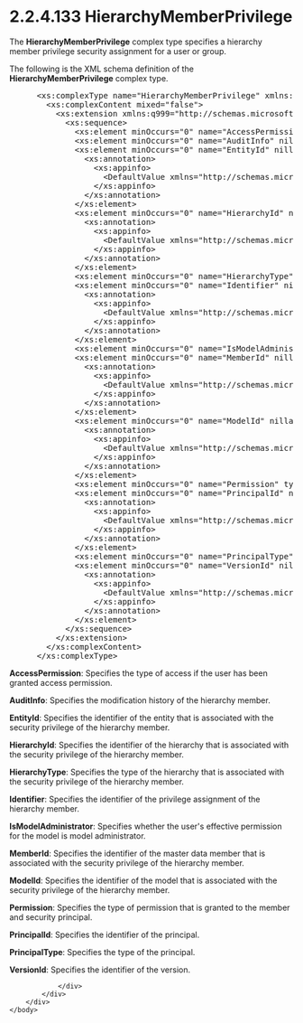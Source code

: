 <html dir="LTR" xmlns:mshelp="http://msdn.microsoft.com/mshelp" xmlns:ddue="http://ddue.schemas.microsoft.com/authoring/2003/5" xmlns:xlink="http://www.w3.org/1999/xlink" xmlns:tool="http://www.microsoft.com/tooltip">
    <head>
        <meta http-equiv="Content-Type" content="text/html; CHARSET=utf-8"></meta>
        <meta name="save" content="history"></meta>
        <title>2.2.4.133 HierarchyMemberPrivilege</title>
        <xml>
            <mshelp:toctitle title="2.2.4.133 HierarchyMemberPrivilege"></mshelp:toctitle>
            <mshelp:rltitle title="[MS-SSMDSWS-15]: HierarchyMemberPrivilege"></mshelp:rltitle>
            <mshelp:keyword index="A" term="22d6a21c-407c-4929-9ca1-398c5fa61a37"></mshelp:keyword>
            <mshelp:attr name="DCSext.ContentType" value="open specification"></mshelp:attr>
            <mshelp:attr name="AssetID" value="22d6a21c-407c-4929-9ca1-398c5fa61a37"></mshelp:attr>
            <mshelp:attr name="TopicType" value="kbRef"></mshelp:attr>
            <mshelp:attr name="DCSext.Title" value="[MS-SSMDSWS-15]: HierarchyMemberPrivilege" />
        </xml>
    </head>
    <body>
        <div id="header">
            <h1 class="heading">2.2.4.133 HierarchyMemberPrivilege</h1>
        </div>
        <div id="mainSection">
            <div id="mainBody">
                <div id="allHistory" class="saveHistory"></div>
                <div id="sectionSection0" class="section" name="collapseableSection">
                    

<p>The <b>HierarchyMemberPrivilege</b> complex type specifies a
hierarchy member privilege security assignment for a user or group.</p>

<p>The following is the XML schema definition of the <b>HierarchyMemberPrivilege</b>
complex type.</p>

<dl>
<dd>
<div><pre> &lt;xs:complexType name=&quot;HierarchyMemberPrivilege&quot; xmlns:xs=&quot;http://www.w3.org/2001/XMLSchema&quot;&gt;
   &lt;xs:complexContent mixed=&quot;false&quot;&gt;
     &lt;xs:extension xmlns:q999=&quot;http://schemas.microsoft.com/sqlserver/masterdataservices/2009/09&quot; base=&quot;q999:DataContractBase&quot;&gt;
       &lt;xs:sequence&gt;
         &lt;xs:element minOccurs=&quot;0&quot; name=&quot;AccessPermission&quot; nillable=&quot;true&quot; type=&quot;q999:AccessPermissionType&quot; /&gt;
         &lt;xs:element minOccurs=&quot;0&quot; name=&quot;AuditInfo&quot; nillable=&quot;true&quot; type=&quot;q999:AuditInfo&quot; /&gt;
         &lt;xs:element minOccurs=&quot;0&quot; name=&quot;EntityId&quot; nillable=&quot;true&quot; type=&quot;q999:Identifier&quot;&gt;
           &lt;xs:annotation&gt;
             &lt;xs:appinfo&gt;
               &lt;DefaultValue xmlns=&quot;http://schemas.microsoft.com/2003/10/Serialization/&quot; EmitDefaultValue=&quot;false&quot; /&gt;
             &lt;/xs:appinfo&gt;
           &lt;/xs:annotation&gt;
         &lt;/xs:element&gt;
         &lt;xs:element minOccurs=&quot;0&quot; name=&quot;HierarchyId&quot; nillable=&quot;true&quot; type=&quot;q999:Identifier&quot;&gt;
           &lt;xs:annotation&gt;
             &lt;xs:appinfo&gt;
               &lt;DefaultValue xmlns=&quot;http://schemas.microsoft.com/2003/10/Serialization/&quot; EmitDefaultValue=&quot;false&quot; /&gt;
             &lt;/xs:appinfo&gt;
           &lt;/xs:annotation&gt;
         &lt;/xs:element&gt;
         &lt;xs:element minOccurs=&quot;0&quot; name=&quot;HierarchyType&quot; type=&quot;q999:HierarchyType&quot; /&gt;
         &lt;xs:element minOccurs=&quot;0&quot; name=&quot;Identifier&quot; nillable=&quot;true&quot; type=&quot;q999:Identifier&quot;&gt;
           &lt;xs:annotation&gt;
             &lt;xs:appinfo&gt;
               &lt;DefaultValue xmlns=&quot;http://schemas.microsoft.com/2003/10/Serialization/&quot; EmitDefaultValue=&quot;false&quot; /&gt;
             &lt;/xs:appinfo&gt;
           &lt;/xs:annotation&gt;
         &lt;/xs:element&gt;
         &lt;xs:element minOccurs=&quot;0&quot; name=&quot;IsModelAdministrator&quot; type=&quot;xs:boolean&quot; /&gt;
         &lt;xs:element minOccurs=&quot;0&quot; name=&quot;MemberId&quot; nillable=&quot;true&quot; type=&quot;q999:MemberIdentifier&quot;&gt;
           &lt;xs:annotation&gt;
             &lt;xs:appinfo&gt;
               &lt;DefaultValue xmlns=&quot;http://schemas.microsoft.com/2003/10/Serialization/&quot; EmitDefaultValue=&quot;false&quot; /&gt;
             &lt;/xs:appinfo&gt;
           &lt;/xs:annotation&gt;
         &lt;/xs:element&gt;
         &lt;xs:element minOccurs=&quot;0&quot; name=&quot;ModelId&quot; nillable=&quot;true&quot; type=&quot;q999:Identifier&quot;&gt;
           &lt;xs:annotation&gt;
             &lt;xs:appinfo&gt;
               &lt;DefaultValue xmlns=&quot;http://schemas.microsoft.com/2003/10/Serialization/&quot; EmitDefaultValue=&quot;false&quot; /&gt;
             &lt;/xs:appinfo&gt;
           &lt;/xs:annotation&gt;
         &lt;/xs:element&gt;
         &lt;xs:element minOccurs=&quot;0&quot; name=&quot;Permission&quot; type=&quot;q999:PermissionType&quot; /&gt;
         &lt;xs:element minOccurs=&quot;0&quot; name=&quot;PrincipalId&quot; nillable=&quot;true&quot; type=&quot;q999:Identifier&quot;&gt;
           &lt;xs:annotation&gt;
             &lt;xs:appinfo&gt;
               &lt;DefaultValue xmlns=&quot;http://schemas.microsoft.com/2003/10/Serialization/&quot; EmitDefaultValue=&quot;false&quot; /&gt;
             &lt;/xs:appinfo&gt;
           &lt;/xs:annotation&gt;
         &lt;/xs:element&gt;
         &lt;xs:element minOccurs=&quot;0&quot; name=&quot;PrincipalType&quot; type=&quot;q999:PrincipalType&quot; /&gt;
         &lt;xs:element minOccurs=&quot;0&quot; name=&quot;VersionId&quot; nillable=&quot;true&quot; type=&quot;q999:Identifier&quot;&gt;
           &lt;xs:annotation&gt;
             &lt;xs:appinfo&gt;
               &lt;DefaultValue xmlns=&quot;http://schemas.microsoft.com/2003/10/Serialization/&quot; EmitDefaultValue=&quot;false&quot; /&gt;
             &lt;/xs:appinfo&gt;
           &lt;/xs:annotation&gt;
         &lt;/xs:element&gt;
       &lt;/xs:sequence&gt;
     &lt;/xs:extension&gt;
   &lt;/xs:complexContent&gt;
 &lt;/xs:complexType&gt;
</pre></div>
</dd></dl>

<p><b>AccessPermission</b>: Specifies the type of access
if the user has been granted access permission.</p>

<p><b>AuditInfo</b>: Specifies the modification history
of the hierarchy member.</p>

<p><b>EntityId</b>: Specifies the identifier of the
entity that is associated with the security privilege of the hierarchy member. </p>

<p><b>HierarchyId</b>: Specifies the identifier of the
hierarchy that is associated with the security privilege of the hierarchy
member. </p>

<p><b>HierarchyType</b>: Specifies the type of the
hierarchy that is associated with the security privilege of the hierarchy
member. </p>

<p><b>Identifier</b>: Specifies the identifier of the
privilege assignment of the hierarchy member. </p>

<p><b>IsModelAdministrator</b>: Specifies whether the
user's effective permission for the model is model administrator.</p>

<p><b>MemberId</b>: Specifies the identifier of the
master data member that is associated with the security privilege of the
hierarchy member. </p>

<p><b>ModelId</b>: Specifies the identifier of the model
that is associated with the security privilege of the hierarchy member.</p>

<p><b>Permission</b>: Specifies the type of permission
that is granted to the member and security principal.</p>

<p><b>PrincipalId</b>: Specifies the identifier of the
principal.</p>

<p><b>PrincipalType</b>: Specifies the type of the
principal.</p>

<p><b>VersionId</b>: Specifies the identifier of the
version.</p>


                </div>
            </div>
        </div>
    </body>
</html>